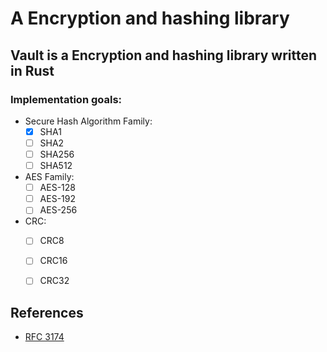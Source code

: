# A Encryption and hashing library

## Vault is a Encryption and hashing library written in Rust

### Implementation goals:

- Secure Hash Algorithm Family:
  - [x] SHA1 
  - [ ] SHA2
  - [ ] SHA256
  - [ ] SHA512

- AES Family:
  - [ ] AES-128
  - [ ] AES-192
  - [ ] AES-256

- CRC:
  - [ ] CRC8
  - [ ] CRC16
  - [ ] CRC32

  
## References

- [RFC 3174](https://datatracker.ietf.org/doc/html/rfc3174)
